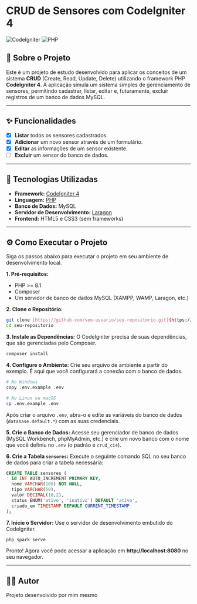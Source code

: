 #  CRUD de Sensores com CodeIgniter 4

![CodeIgniter](https://img.shields.io/badge/CodeIgniter-4.6.1-orange?style=for-the-badge&logo=codeigniter)
![PHP](https://img.shields.io/badge/PHP-8.3.16-blue?style=for-the-badge&logo=php)

## 📖 Sobre o Projeto

Este é um projeto de estudo desenvolvido para aplicar os conceitos de um sistema **CRUD** (Create, Read, Update, Delete) utilizando o framework PHP **CodeIgniter 4**. A aplicação simula um sistema simples de gerenciamento de sensores, permitindo cadastrar, listar, editar e, futuramente, excluir registros de um banco de dados MySQL.

---

## ✨ Funcionalidades

-   [x] **Listar** todos os sensores cadastrados.
-   [x] **Adicionar** um novo sensor através de um formulário.
-   [x] **Editar** as informações de um sensor existente.
-   [ ] **Excluir** um sensor do banco de dados.

---


## 🚀 Tecnologias Utilizadas

* **Framework:** [CodeIgniter 4](https://codeigniter.com/)
* **Linguagem:** [PHP](https://www.php.net/)
* **Banco de Dados:** MySQL
* **Servidor de Desenvolvimento:** [Laragon](https://laragon.org/)
* **Frontend:** HTML5 e CSS3 (sem frameworks)

---

## ⚙️ Como Executar o Projeto

Siga os passos abaixo para executar o projeto em seu ambiente de desenvolvimento local.

**1. Pré-requisitos:**
* PHP >= 8.1
* Composer
* Um servidor de banco de dados MySQL (XAMPP, WAMP, Laragon, etc.)

**2. Clone o Repositório:**
```bash
git clone [https://github.com/seu-usuario/seu-repositorio.git](https://github.com/seu-usuario/seu-repositorio.git)
cd seu-repositorio
```

**3. Instale as Dependências:**
O CodeIgniter precisa de suas dependências, que são gerenciadas pelo Composer.
```bash
composer install
```

**4. Configure o Ambiente:**
Crie seu arquivo de ambiente a partir do exemplo. É aqui que você configurará a conexão com o banco de dados.
```bash
# No Windows
copy .env.example .env

# No Linux ou macOS
cp .env.example .env
```
Após criar o arquivo `.env`, abra-o e edite as variáveis do banco de dados (`database.default.*`) com as suas credenciais.

**5. Crie o Banco de Dados:**
Acesse seu gerenciador de banco de dados (MySQL Workbench, phpMyAdmin, etc.) e crie um novo banco com o nome que você definiu no `.env` (o padrão é `crud_ci4`).

**6. Crie a Tabela `sensores`:**
Execute o seguinte comando SQL no seu banco de dados para criar a tabela necessária:
```sql
CREATE TABLE sensores (
  id INT AUTO_INCREMENT PRIMARY KEY,
  nome VARCHAR(100) NOT NULL,
  tipo VARCHAR(50),
  valor DECIMAL(10,2),
  status ENUM('ativo', 'inativo') DEFAULT 'ativo',
  criado_em TIMESTAMP DEFAULT CURRENT_TIMESTAMP
);
```

**7. Inicie o Servidor:**
Use o servidor de desenvolvimento embutido do CodeIgniter.
```bash
php spark serve
```
Pronto! Agora você pode acessar a aplicação em **http://localhost:8080** no seu navegador.

---

## 👨‍💻 Autor

Projeto desenvolvido por mim mesmo

